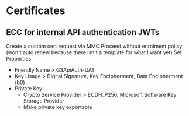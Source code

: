 # Certificates

## ECC for internal API authentication JWTs

Create a custom cert request via MMC
Proceed without enrolment policy (won't auto renew because there isn't a template for what I want yet)
Set Properties
- Friendly Name > G3ApiAuth-UAT
- Key Usage > Digital Signature, Key Encipherment, Data Encipherment (b0)
- Private Key
  - Crypto Service Provider > ECDH_P256, Microsoft Software Key Storage Provider
  - Make private key exportable
